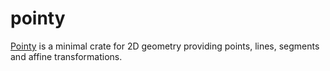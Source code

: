 # pointy

[Pointy] is a minimal crate for 2D geometry providing points, lines, segments
and affine transformations.

[pointy]: https://docs.rs/pointy
